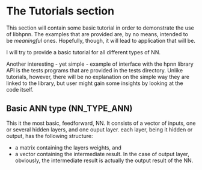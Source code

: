 # The Tutorials section

This section will contain some basic tutorial in order to demonstrate the use of libhpnn.
The examples that are provided are, by no means, intended to be _meaningful_ ones.
Hopefully, though, it will lead to application that will be.

I will try to provide a basic tutorial for all different types of NN.

Another interesting - yet simple - example of interface with the hpnn library API is the tests programs that are provided in the tests directory. Unlike tutorials, however, there will be no explanation on the simple way they are linked to the library, but user might gain some insights by looking at the code itself.


## Basic ANN type (NN\_TYPE\_ANN)

This it the most basic, feedforward, NN.
It consists of a vector of inputs, one or several hidden layers, and one ouput layer.
each layer, being it hidden or output, has the following structure:
* a matrix containing the layers weights, and
* a vector containing the intermediate result.
In the case of output layer, obviously, the intermediate result is actually the output result of the NN.




